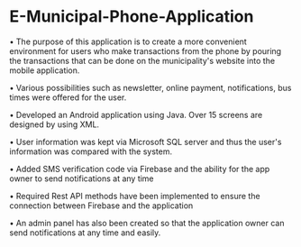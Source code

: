 # E-Municipal-Phone-Application
• The purpose of this application is to create a more convenient environment for users who make transactions from the phone by pouring the transactions that can be done on the municipality's website into the mobile application. 

• Various possibilities such as newsletter, online payment, notifications, bus times were offered for the user. 


• Developed an Android application using Java. Over 15 screens are designed by using XML. 


• User information was kept via Microsoft SQL server and thus the user's information was compared with the system. 


• Added SMS verification code via Firebase and the ability for the app owner to send notifications at any time 


• Required Rest API methods have been implemented to ensure the connection between Firebase and the application 


• An admin panel has also been created so that the application owner can send notifications at any time and easily.
